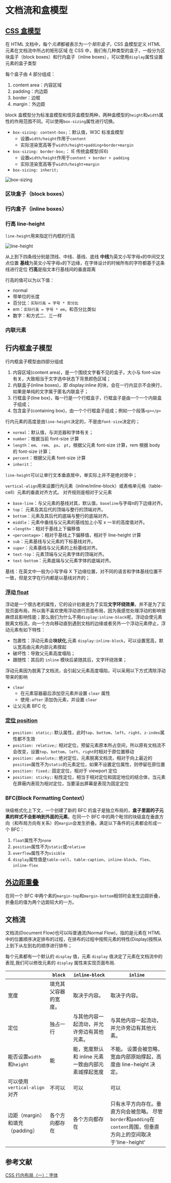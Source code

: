 # 文档流和盒模型

## [CSS 盒模型](https://developer.mozilla.org/zh-CN/docs/Learn/CSS/Building_blocks/The_box_model)

在 HTML 文档中，每个*元素*都被表示为一个*矩形盒子*，CSS 盒模型定义 HTML 元素在文档流中所占的矩形区域
在 CSS 中，我们有几种类型的盒子，一般分为区块盒子（block boxes）和行内盒子（inline boxes），可以使用`display`属性设置元素的盒子类型

每个盒子由 4 部分组成：

1. content area：内容区域
2. padding：内边距
3. border：边框
4. margin：外边距

block 盒模型分为标准盒模型和怪异盒模型两种，两种盒模型的`height`和`width`属性的作用范围不同。可以使用`box-sizing`属性进行切换。

- `box-sizing: content-box;`：默认值，W3C 标准盒模型
  - 设置`width/height`作用于`content`
  - 实际渲染宽高等于`width/height+padding+border+margin`
- `box-sizing: border-box;`： IE 传统盒模型(IE6)
  - 设置`width/height`作用于`content + border + padding`
  - 实际渲染宽高等于`width/height+margin`
- `box-sizing: inherit;`

![box-sizing](../../assets/images/css/box-sizing.png)

### 区块盒子（block boxes）

### 行内盒子（inline boxes）

### 行高 line-height

`line-height`用来指定行内框的行高

![line-height](../../assets/images/css/line-height.png)

从上到下四条线分别是顶线、中线、基线、底线
**中线**为英文小写字母`x`的中间交叉点位置
**基线**为英文小写字母`x`的下边缘，在字体设计的时候所有的字符都基于这条线进行定位
**行高**是指文本行基线间的垂直距离

行高的值可以为以下值：

- normal
- 带单位的长度
- 百分比：`实际行高 = 字号 * 百分比`
- em：`实际行高 = 字号 * em`，和百分比类似
- 数字：和方式二、三一样

### 内联元素

## 行内框盒子模型

行内框盒子模型由四部分组成

1. 内容区域(content area)，是一个围绕文字看不见的盒子，大小与 font-size 有关，大致相当于文字选中状态下背景颜色区域；
2. 内联盒子(inline boxes)，即 display:inline 的块，会在一行内显示不会换行，如果是单纯的文字属于匿名内联盒子；
3. 行框盒子(line box)，每一行是一个行框盒子，行框盒子是由一个一个内联盒子组成；
4. 包含盒子(containing box)，由一个个行框盒子组成；例如一个段落`<p></p>`

行内元素的高度是由`line-height`决定的，不是由`font-size`决定的；

- `normal`：默认值，与浏览器和字体有关；
- `number`：根据当前 font-size 计算
- `length`：`em`、 `rem`、 `px`、 `pt`，根据父元素 font-size 计算，rem 根据 body 的 font-size 计算；
- `percent`：根据父元素 font-size 计算
- `inherit`：

`line-height`可以让单行文本垂直居中，单实际上并不是绝对居中；

`vertical-align`用来设置行内元素（inline/inline-block）或表格单元格（table-cell）元素的垂直对齐方式。
对齐规则是相对于父元素

- `base-line`：与父元素的基线对其，默认值，`baseline`与字母`X`的下边缘对齐。
- `top`： 元素及其后代的顶端与整行的顶端对齐。
- `bottom`：元素及其后代的底端与整行的底端对齐。
- `middle`：元素中垂线与父元素的基线加上小写 x 一半的高度值对齐。
- `<length>`：相对于基线上下偏移值
- `<percentage>`：相对于基线上下偏移值，相对于 line-height 计算
- `sub`：元素基线与父元素的下标基线对齐。
- `super`：元素基线与父元素的上标基线对齐。
- `text-top`：元素顶端与父元素字体的顶端对齐。
- `text-bottom`：元素底端与父元素字体的底端对齐。

基线：在英文中一般为小写字母 X 下边缘位置，对不同的语言和字体基线位置不一致，但是文字在行内都是以基线对齐的；

### [浮动 float](https://developer.mozilla.org/zh-CN/docs/Learn/CSS/CSS_layout/Floats)

浮动是一个很古老的属性，它的设计初衷是为了实现**文字环绕效果**，并不是为了实现页面布局，所以我不喜欢使用浮动进行页面布局，因为我感觉处理浮动的影响很麻烦且影响性能；那么我们为什么不用`display:inline-block`呢，浮动会使元素脱离文档流，向一个方向移动直到遇到文档的边缘或者另外一个浮动元素停止，浮动元素有如下特性：

- 包裹性：浮动元素会**块状化**,元素 `display:inline-block`，可以设置宽高，默认宽高由元素内部元素撑起
- 破坏性：导致父元素高度塌陷；
- 跟随性：其后的 `inline` 模块后紧随其后，文字环绕效果；

浮动元素因为脱离了文档流，会引起父元素高度塌陷，可以采用以下方式清除浮动带来的影响

- `clear`
  - 在元素容器最后添加空元素并设置 `clear` 属性
  - 使用`:after` 添加伪元素，并设置 `clear`
- 让父元素 BFC 化

### [定位 position](https://developer.mozilla.org/zh-CN/docs/Learn/CSS/CSS_layout/%E5%AE%9A%E4%BD%8D)

- `position: static;`: 默认属性，此时`top`、`bottom`、`left`、`right`、`z-index`属性都不生效
- `position: relative;`: 相对定位，预留元素原本所占空间，所以原有文档流不会改变，设置`top`、`bottom`、`left`、`right`时相对于原位置移动
- `position: absolute;`: 绝对定位，元素脱离文档流，相对于向上最近的`position`属性不为`static`的元素定位，如果不设置定位属性，则停留在原位置
- `position: fixed;`: 固定定位，相对于 viewport 定位
- `position: sticky;`: 粘性定位，相当于相对定位和固定地位的结合体，当元素在屏蔽内表现为相对定位，当要滚出屏幕是表现为固定定位

### BFC(Block Formatting Context）

块级格式化上下文，一个创建了新的 BFC 的盒子是独立布局的，**盒子里面的子元素的样式不会影响到外面的元素**。在同一个 BFC 中的两个毗邻的块级盒在垂直方向（和布局方向有关系）的`margin`会发生折叠。满足以下条件的元素都会形成一个 BFC：

1. `float`属性不为`none`
2. `position`属性不为`static`或`relative`
3. `overflow`属性不为`visible`
4. `display`属性值是`table-cell`、`table-caption`、`inline-block`、`flex`、`inline-flex`

## [外边距重叠](https://developer.mozilla.org/zh-CN/docs/Web/CSS/CSS_Box_Model/Mastering_margin_collapsing)

在同一个 BFC 中两个素的`margin-top`和`margin-bottom`相邻时会发生边距折叠，折叠后的值为两个边距较大的一方。

## 文档流

文档流(Document Flow)也可以叫普通流(Normal Flow)，指的是元素在 HTML 中的位置顺序决定排布的过程，在排布的过程中按照元素的特性(Display)按照从上到下从左到右的顺序进行排布；

每个元素都有一个默认的 `display` 值，元素 `display` 值决定了元素在文档流中的表现,我们可以修改元素的 `display` 属性来实现页面布局.

|                                 | `block`              | `inline-block`                                     | `inline`                                                                                                           |
| ------------------------------- | -------------------- | -------------------------------------------------- | ------------------------------------------------------------------------------------------------------------------ |
| 宽度                            | 填充其父容器的宽度。 | 取决于内容。                                       | 取决于内容。                                                                                                       |
| 定位                            | 独占一行             | 与其他内容一起流动，并允许旁边有其他元素。         | 与其他内容一起流动，并允许旁边有其他元素。                                                                         |
| 能否设置`width`和`height`       | 能                   | 能，宽度默认和 inline 元素一致由内部元素城撑起宽度 | 不能。 设置会被忽略，宽由内部原始撑起，高度由 line-height 决定。                                                   |
| 可以使用`vertical-align`对齐    | 不可以               | 可以                                               | 可以                                                                                                               |
| 边距（margin）和填充（padding） | 各个方向都存在       | 各个方向都存在                                     | 只有水平方向存在。垂直方向会被忽略。 尽管`border`和`padding`在`content`周围，但垂直方向上的空间取决于'line-height' |

## 参考文献

[CSS 行内布局（一）：字体](https://juejin.cn/post/7138784059592802311)
